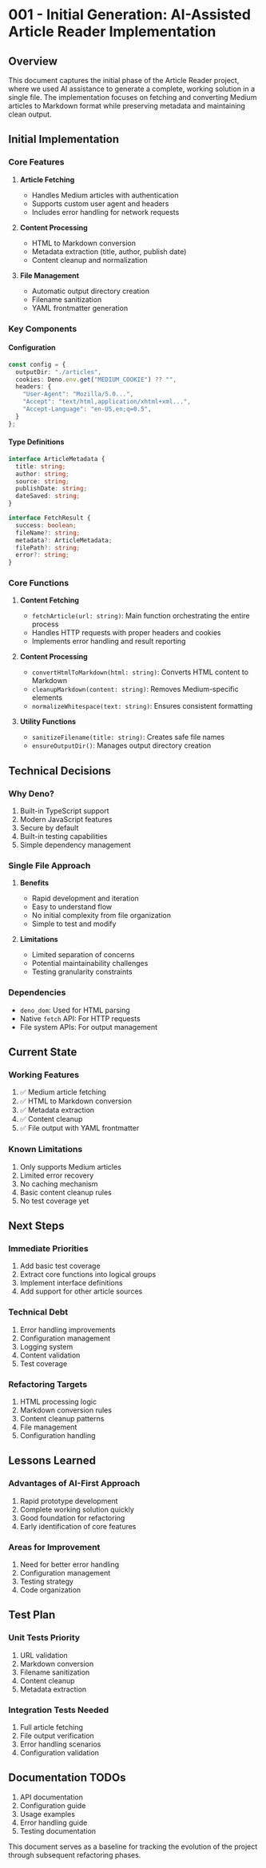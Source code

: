 # 001 - Initial Generation: AI-Assisted Article Reader Implementation

## Overview

This document captures the initial phase of the Article Reader project, where we used AI assistance to generate a complete, working solution in a single file. The implementation focuses on fetching and converting Medium articles to Markdown format while preserving metadata and maintaining clean output.

## Initial Implementation

### Core Features

1. **Article Fetching**
   - Handles Medium articles with authentication
   - Supports custom user agent and headers
   - Includes error handling for network requests

2. **Content Processing**
   - HTML to Markdown conversion
   - Metadata extraction (title, author, publish date)
   - Content cleanup and normalization

3. **File Management**
   - Automatic output directory creation
   - Filename sanitization
   - YAML frontmatter generation

### Key Components

#### Configuration

```typescript
const config = {
  outputDir: "./articles",
  cookies: Deno.env.get("MEDIUM_COOKIE") ?? "",
  headers: {
    "User-Agent": "Mozilla/5.0...",
    "Accept": "text/html,application/xhtml+xml...",
    "Accept-Language": "en-US,en;q=0.5",
  }
};
```

#### Type Definitions

```typescript
interface ArticleMetadata {
  title: string;
  author: string;
  source: string;
  publishDate: string;
  dateSaved: string;
}

interface FetchResult {
  success: boolean;
  fileName?: string;
  metadata?: ArticleMetadata;
  filePath?: string;
  error?: string;
}
```

### Core Functions

1. **Content Fetching**
   - `fetchArticle(url: string)`: Main function orchestrating the entire process
   - Handles HTTP requests with proper headers and cookies
   - Implements error handling and result reporting

2. **Content Processing**
   - `convertHtmlToMarkdown(html: string)`: Converts HTML content to Markdown
   - `cleanupMarkdown(content: string)`: Removes Medium-specific elements
   - `normalizeWhitespace(text: string)`: Ensures consistent formatting

3. **Utility Functions**
   - `sanitizeFilename(title: string)`: Creates safe file names
   - `ensureOutputDir()`: Manages output directory creation

## Technical Decisions

### Why Deno?

1. Built-in TypeScript support
2. Modern JavaScript features
3. Secure by default
4. Built-in testing capabilities
5. Simple dependency management

### Single File Approach

1. **Benefits**
   - Rapid development and iteration
   - Easy to understand flow
   - No initial complexity from file organization
   - Simple to test and modify

2. **Limitations**
   - Limited separation of concerns
   - Potential maintainability challenges
   - Testing granularity constraints

### Dependencies

- `deno_dom`: Used for HTML parsing
- Native `fetch` API: For HTTP requests
- File system APIs: For output management

## Current State

### Working Features

1. ✅ Medium article fetching
2. ✅ HTML to Markdown conversion
3. ✅ Metadata extraction
4. ✅ Content cleanup
5. ✅ File output with YAML frontmatter

### Known Limitations

1. Only supports Medium articles
2. Limited error recovery
3. No caching mechanism
4. Basic content cleanup rules
5. No test coverage yet

## Next Steps

### Immediate Priorities

1. Add basic test coverage
2. Extract core functions into logical groups
3. Implement interface definitions
4. Add support for other article sources

### Technical Debt

1. Error handling improvements
2. Configuration management
3. Logging system
4. Content validation
5. Test coverage

### Refactoring Targets

1. HTML processing logic
2. Markdown conversion rules
3. Content cleanup patterns
4. File management
5. Configuration handling

## Lessons Learned

### Advantages of AI-First Approach

1. Rapid prototype development
2. Complete working solution quickly
3. Good foundation for refactoring
4. Early identification of core features

### Areas for Improvement

1. Need for better error handling
2. Configuration management
3. Testing strategy
4. Code organization

## Test Plan

### Unit Tests Priority

1. URL validation
2. Markdown conversion
3. Filename sanitization
4. Content cleanup
5. Metadata extraction

### Integration Tests Needed

1. Full article fetching
2. File output verification
3. Error handling scenarios
4. Configuration validation

## Documentation TODOs

1. API documentation
2. Configuration guide
3. Usage examples
4. Error handling guide
5. Testing documentation

This document serves as a baseline for tracking the evolution of the project through subsequent refactoring phases.
